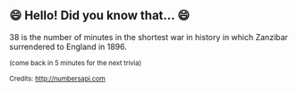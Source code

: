 ## :smile: Hello! Did you know that... :smile:
38 is the number of minutes in the shortest war in history in which Zanzibar surrendered to England in 1896.

<sup>(come back in 5 minutes for the next trivia)</sup>


<sup>Credits: http://numbersapi.com</sup>
